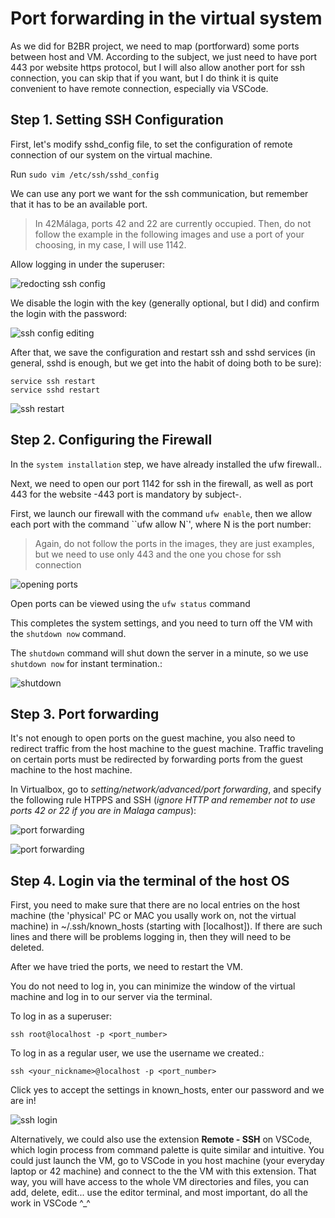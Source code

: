 # Port forwarding in the virtual system

As we did for B2BR project, we need to map (portforward) some ports between host and VM. According to the subject, we just need to have port 443 por website https protocol, but I will also allow another port for ssh connection, you can skip that if you want, but I do think it is quite convenient to have remote connection, especially via VSCode.

## Step 1. Setting SSH Configuration

First, let's modify sshd_config file, to set the configuration of remote connection of our system on the virtual machine.

Run ``sudo vim /etc/ssh/sshd_config``

We can use any port we want for the ssh communication, but remember that it has to be an available port. 

> In 42Málaga, ports 42 and 22 are currently occupied. Then, do not follow the example in the following images and use a port of your choosing, in my case, I will use 1142.

Allow logging in under the superuser:

![redocting ssh config](imgs/img28.png)

We disable the login with the key (generally optional, but I did) and confirm the login with the password:

![ssh config editing](imgs/img29.png)

After that, we save the configuration and restart ssh and sshd services (in general, sshd is enough, but we get into the habit of doing both to be sure):

```
service ssh restart
service sshd restart
```

![ssh restart](imgs/img30.png)

## Step 2. Configuring the Firewall

In the `system installation` step, we have already installed the ufw firewall..

Next, we need to open our port 1142 for ssh in the firewall, as well as port 443 for the website -443 port is mandatory by subject-.

First, we launch our firewall with the command ``ufw enable``, then we allow each port with the command ``ufw allow N`', where N is the port number:

> Again, do not follow the ports in the images, they are just examples, but we need to use only 443 and the one you chose for ssh connection

![opening ports](imgs/img31.png)

Open ports can be viewed using the `ufw status` command

This completes the system settings, and you need to turn off the VM with the ``shutdown now`` command.

The `shutdown` command will shut down the server in a minute, so we use `shutdown now` for instant termination.:

![shutdown](imgs/img32.png)

## Step 3. Port forwarding

It's not enough to open ports on the guest machine, you also need to redirect traffic from the host machine to the guest machine. Traffic traveling on certain ports must be redirected by forwarding ports from the guest machine to the host machine.

In Virtualbox, go to *setting/network/advanced/port forwarding*, and specify the following rule HTPPS and SSH (*ignore HTTP and remember not to use ports 42 or 22 if you are in Malaga campus*):

![port forwarding](imgs/img33.png)

![port forwarding](imgs/img34.png)

## Step 4. Login via the terminal of the host OS

First, you need to make sure that there are no local entries on the host machine (the 'physical' PC or MAC you usally work on, not the virtual machine) in ~/.ssh/known_hosts (starting with [localhost]). If there are such lines and there will be problems logging in, then they will need to be deleted.

After we have tried the ports, we need to restart the VM.

You do not need to log in, you can minimize the window of the virtual machine and log in to our server via the terminal.

To log in as a superuser:

```ssh root@localhost -p <port_number>```

To log in as a regular user, we use the username we created.:

```ssh <your_nickname>@localhost -p <port_number>```

Click yes to accept the settings in known_hosts, enter our password and we are in!

![ssh login](imgs/img35.png)

Alternatively, we could also use the extension **Remote - SSH** on VSCode, which login process from command palette is quite similar and intuitive. You could just launch the VM, go to VSCode in you host machine (your everyday laptop or 42 machine) and connect to the the VM with this extension. That way, you will have access to the whole VM directories and files, you can add, delete, edit... use the editor terminal, and most important, do all the work in VSCode ^_^
